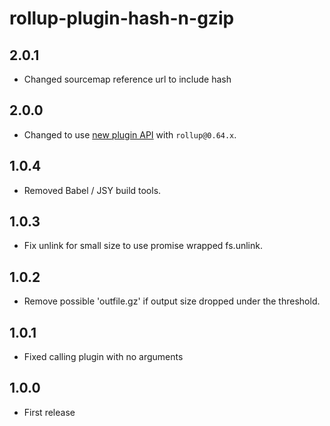 # rollup-plugin-hash-n-gzip

## 2.0.1

* Changed sourcemap reference url to include hash

## 2.0.0

* Changed to use [new plugin API](https://github.com/rollup/rollup/wiki/Plugins#creating-plugins) with `rollup@0.64.x`.

## 1.0.4

* Removed Babel / JSY build tools.

## 1.0.3

* Fix unlink for small size to use promise wrapped fs.unlink.

## 1.0.2

* Remove possible 'outfile.gz' if output size dropped under the threshold.

## 1.0.1

* Fixed calling plugin with no arguments

## 1.0.0

* First release
